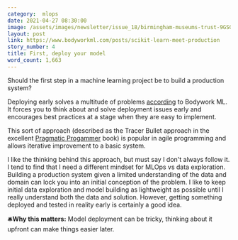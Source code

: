 ```yaml
---
category:  mlops
date: 2021-04-27 08:30:00
image: /assets/images/newsletter/issue_18/birmingham-museums-trust-9GSGllMJCeA-unsplash.jpeg
layout: post
link: https://www.bodyworkml.com/posts/scikit-learn-meet-production
story_number: 4
title: First, deploy your model
word_count: 1,663
---
```


Should the first step in a machine learning project be to build a production system?

Deploying early solves a multitude of problems [according](https://www.bodyworkml.com/posts/scikit-learn-meet-production) to Bodywork ML. It forces you to think about and solve deployment issues early and encourages best practices at a stage when they are easy to implement.

This sort of approach (described as the Tracer Bullet approach in the excellent [Pragmatic Progammer](https://www.amazon.co.uk/Pragmatic-Programmer-Andrew-Hunt/dp/020161622X) book) is popular in agile programming and allows iterative improvement to a basic system.

I like the thinking behind this approach, but must say I don't always follow it. I tend to find that I need a different mindset for MLOps vs data exploration. Building a production system given a limited understanding of the data and domain can lock you into an initial conception of the problem. I like to keep initial data exploration and model building as lightweight as possible until I really understand both the data and solution. However, getting something deployed and tested in reality early is certainly a good idea.

🛎️**Why this matters:** Model deployment can be tricky, thinking about it upfront can make things easier later.